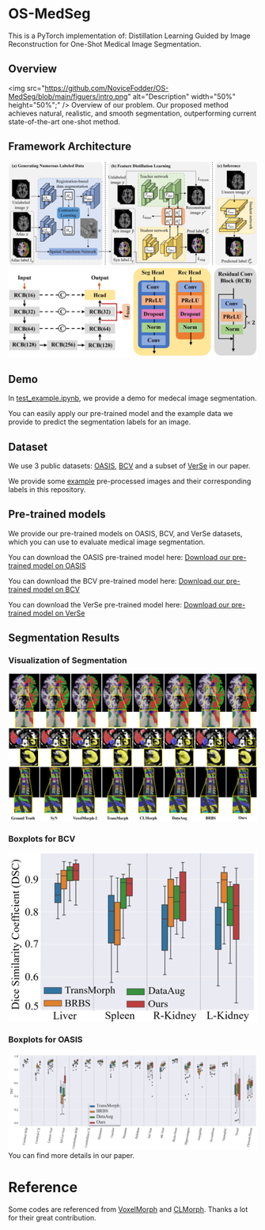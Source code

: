 # OS-MedSeg
This is a PyTorch implementation of: Distillation Learning Guided by Image Reconstruction for One-Shot Medical Image Segmentation.
## Overview 
<img src="https://github.com/NoviceFodder/OS-MedSeg/blob/main/figuers/intro.png" alt="Description" width="50%" height="50%";" />
Overview of our problem. Our proposed method achieves natural, realistic, and smooth segmentation, outperforming current state-of-the-art one-shot method.
## Framework Architecture
![image](https://github.com/NoviceFodder/OS-MedSeg/blob/main/figuers/Framework.png)
![image](https://github.com/NoviceFodder/OS-MedSeg/blob/main/figuers/unet_detail.png)
## Demo
In [test_example.ipynb](https://github.com/NoviceFodder/OS-MedSeg/blob/main/test_example.ipynb), we provide a demo for medecal image segmentation. 

You can easily apply our pre-trained model and the example data we provide to predict the segmentation labels for an image.
## Dataset
We use 3 public datasets: [OASIS](https://github.com/adalca/medical-datasets/blob/master/neurite-oasis.md), [BCV](https://cloud.imi.uni-luebeck.de/s/nAHdcPDPbBsNrgX/download) and a subset of [VerSe](https://github.com/anjany/verse) in our paper. 

We provide some [example](https://github.com/NoviceFodder/OS-MedSeg/tree/main/data) pre-processed images and their corresponding labels in this repository.
## Pre-trained models
We provide our pre-trained models on OASIS, BCV, and VerSe datasets, which you can use to evaluate medical image segmentation.

You can download the OASIS pre-trained model here: [Download our pre-trained model on OASIS](https://drive.google.com/file/d/1zEt8aLy22FMb2lGZnYRT4u2B2cEIeeX4/view?usp=drive_link)

You can download the BCV pre-trained model here: [Download our pre-trained model on BCV](https://drive.google.com/file/d/1CjGejST1QTAJ715qtly_IHX_bXzoIPtR/view?usp=drive_link)

You can download the VerSe pre-trained model here: [Download our pre-trained model on VerSe](https://drive.google.com/file/d/1sHApcMk8ZMmIhI-S_Jk32YEf7nyKcZyx/view?usp=drive_link)
## Segmentation Results
### Visualization of Segmentation
![image](https://github.com/NoviceFodder/OS-MedSeg/blob/main/figuers/res_main.png)
### Boxplots for BCV
![image](https://github.com/NoviceFodder/OS-MedSeg/blob/main/figuers/bcv_boxplots.png)
### Boxplots for OASIS
![image](https://github.com/NoviceFodder/OS-MedSeg/blob/main/figuers/OASIS_boxplots.png)
You can find more details in our paper.
# Reference
Some codes are referenced from [VoxelMorph](https://github.com/voxelmorph/voxelmorph) and [CLMorph](https://github.com/lihaoliu-cambridge/unsupervised-medical-image-segmentation). Thanks a lot for their great contribution.

